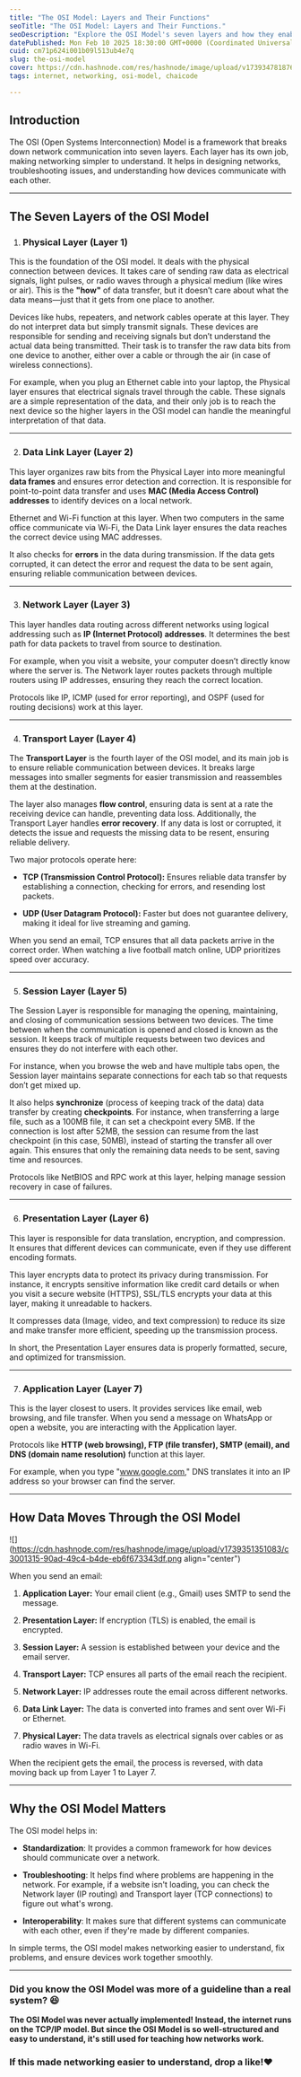 ```yaml
---
title: "The OSI Model: Layers and Their Functions"
seoTitle: "The OSI Model: Layers and Their Functions."
seoDescription: "Explore the OSI Model's seven layers and how they enable seamless network communication. Learn with real-world examples, comparisons, and insights. "
datePublished: Mon Feb 10 2025 18:30:00 GMT+0000 (Coordinated Universal Time)
cuid: cm71p624i001b09l513ub4e7q
slug: the-osi-model
cover: https://cdn.hashnode.com/res/hashnode/image/upload/v1739347818763/8d2a6807-06af-4ee1-bbe5-b45ff2506d21.png
tags: internet, networking, osi-model, chaicode

---
```


## Introduction

The OSI (Open Systems Interconnection) Model is a framework that breaks down network communication into seven layers. Each layer has its own job, making networking simpler to understand. It helps in designing networks, troubleshooting issues, and understanding how devices communicate with each other.

---

## The Seven Layers of the OSI Model

1. ### **Physical Layer (Layer 1)**
    

This is the foundation of the OSI model. It deals with the physical connection between devices. It takes care of sending raw data as electrical signals, light pulses, or radio waves through a physical medium (like wires or air). This is the **"how"** of data transfer, but it doesn’t care about what the data means—just that it gets from one place to another.

Devices like hubs, repeaters, and network cables operate at this layer. They do not interpret data but simply transmit signals. These devices are responsible for sending and receiving signals but don’t understand the actual data being transmitted. Their task is to transfer the raw data bits from one device to another, either over a cable or through the air (in case of wireless connections).

For example, when you plug an Ethernet cable into your laptop, the Physical layer ensures that electrical signals travel through the cable. These signals are a simple representation of the data, and their only job is to reach the next device so the higher layers in the OSI model can handle the meaningful interpretation of that data.

---

2. ### **Data Link Layer (Layer 2)**
    

This layer organizes raw bits from the Physical Layer into more meaningful **data frames** and ensures error detection and correction. It is responsible for point-to-point data transfer and uses **MAC (Media Access Control) addresses** to identify devices on a local network.

Ethernet and Wi-Fi function at this layer. When two computers in the same office communicate via Wi-Fi, the Data Link layer ensures the data reaches the correct device using MAC addresses.

It also checks for **errors** in the data during transmission. If the data gets corrupted, it can detect the error and request the data to be sent again, ensuring reliable communication between devices.

---

3. ### **Network Layer (Layer 3)**
    

This layer handles data routing across different networks using logical addressing such as **IP (Internet Protocol) addresses**. It determines the best path for data packets to travel from source to destination.

For example, when you visit a website, your computer doesn’t directly know where the server is. The Network layer routes packets through multiple routers using IP addresses, ensuring they reach the correct location.

Protocols like IP, ICMP (used for error reporting), and OSPF (used for routing decisions) work at this layer.

---

4. ### **Transport Layer (Layer 4)**
    

The **Transport Layer** is the fourth layer of the OSI model, and its main job is to ensure reliable communication between devices. It breaks large messages into smaller segments for easier transmission and reassembles them at the destination.

The layer also manages **flow control**, ensuring data is sent at a rate the receiving device can handle, preventing data loss. Additionally, the Transport Layer handles **error recovery**. If any data is lost or corrupted, it detects the issue and requests the missing data to be resent, ensuring reliable delivery.

Two major protocols operate here:

* **TCP (Transmission Control Protocol):** Ensures reliable data transfer by establishing a connection, checking for errors, and resending lost packets.
    
* **UDP (User Datagram Protocol):** Faster but does not guarantee delivery, making it ideal for live streaming and gaming.
    

When you send an email, TCP ensures that all data packets arrive in the correct order. When watching a live football match online, UDP prioritizes speed over accuracy.

---

5. ### **Session Layer (Layer 5)**
    

The Session Layer is responsible for managing the opening, maintaining, and closing of communication sessions between two devices. The time between when the communication is opened and closed is known as the session. It keeps track of multiple requests between two devices and ensures they do not interfere with each other.

For instance, when you browse the web and have multiple tabs open, the Session layer maintains separate connections for each tab so that requests don’t get mixed up.

It also helps **synchronize** (process of keeping track of the data) data transfer by creating **checkpoints**. For instance, when transferring a large file, such as a 100MB file, it can set a checkpoint every 5MB. If the connection is lost after 52MB, the session can resume from the last checkpoint (in this case, 50MB), instead of starting the transfer all over again. This ensures that only the remaining data needs to be sent, saving time and resources.

Protocols like NetBIOS and RPC work at this layer, helping manage session recovery in case of failures.

---

6. ### **Presentation Layer (Layer 6)**
    

This layer is responsible for data translation, encryption, and compression. It ensures that different devices can communicate, even if they use different encoding formats.

This layer encrypts data to protect its privacy during transmission. For instance, it encrypts sensitive information like credit card details or when you visit a secure website (HTTPS), SSL/TLS encrypts your data at this layer, making it unreadable to hackers.

It compresses data (Image, video, and text compression) to reduce its size and make transfer more efficient, speeding up the transmission process.

In short, the Presentation Layer ensures data is properly formatted, secure, and optimized for transmission.

---

7. ### **Application Layer (Layer 7)**
    

This is the layer closest to users. It provides services like email, web browsing, and file transfer. When you send a message on WhatsApp or open a website, you are interacting with the Application layer.

Protocols like **HTTP (web browsing), FTP (file transfer), SMTP (email), and DNS (domain name resolution)** function at this layer.

For example, when you type "www.google.com," DNS translates it into an IP address so your browser can find the server.

---

## **How Data Moves Through the OSI Model**

![](https://cdn.hashnode.com/res/hashnode/image/upload/v1739351351083/c3001315-90ad-49c4-b4de-eb6f673343df.png align="center")

When you send an email:

1. **Application Layer:** Your email client (e.g., Gmail) uses SMTP to send the message.
    
2. **Presentation Layer:** If encryption (TLS) is enabled, the email is encrypted.
    
3. **Session Layer:** A session is established between your device and the email server.
    
4. **Transport Layer:** TCP ensures all parts of the email reach the recipient.
    
5. **Network Layer:** IP addresses route the email across different networks.
    
6. **Data Link Layer:** The data is converted into frames and sent over Wi-Fi or Ethernet.
    
7. **Physical Layer:** The data travels as electrical signals over cables or as radio waves in Wi-Fi.
    

When the recipient gets the email, the process is reversed, with data moving back up from Layer 1 to Layer 7.

---

## **Why the OSI Model Matters**

The OSI model helps in:

* **Standardization**: It provides a common framework for how devices should communicate over a network.
    
* **Troubleshooting**: It helps find where problems are happening in the network. For example, if a website isn't loading, you can check the Network layer (IP routing) and Transport layer (TCP connections) to figure out what's wrong.
    
* **Interoperability**: It makes sure that different systems can communicate with each other, even if they're made by different companies.
    

In simple terms, the OSI model makes networking easier to understand, fix problems, and ensure devices work together smoothly.

---

### **Did you know the OSI Model was more of a guideline than a real system? 😆**

**The OSI Model was never actually implemented! Instead, the internet runs on the TCP/IP model. But since the OSI Model is so well-structured and easy to understand, it's still used for teaching how networks work.**

### **If this made networking easier to understand, drop a like!❤️**